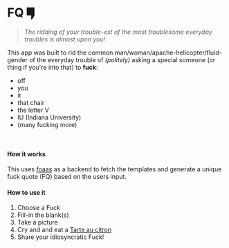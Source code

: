 # FQ       <img src="art/quote-icon-dark.png" align="center" width="18"/>

>_The ridding of your trouble-est of the most troublesome everyday troubles is almost upon you!_

This app was built to rid the common man/woman/apache-helicopter/fluid-gender of the everyday trouble of _(politely)_ asking a special someone (or thing if you're into that) to **fuck**:
- off
- you
- it
- that chair
- the letter V
- IU (Indiana University)
- (many fucking more)

<br>

#### How it works
This uses [foaas](foaas.com) as a backend to fetch the templates and generate a unique fuck quote (FQ) based on the users input.

#### How to use it
1. Choose a Fuck
2. Fill-in the blank(s)
3. Take a picture
4. Cry and and eat a [Tarte au citron](https://en.wikipedia.org/wiki/Lemon_tart)
5. Share your idiosyncratic Fuck!
